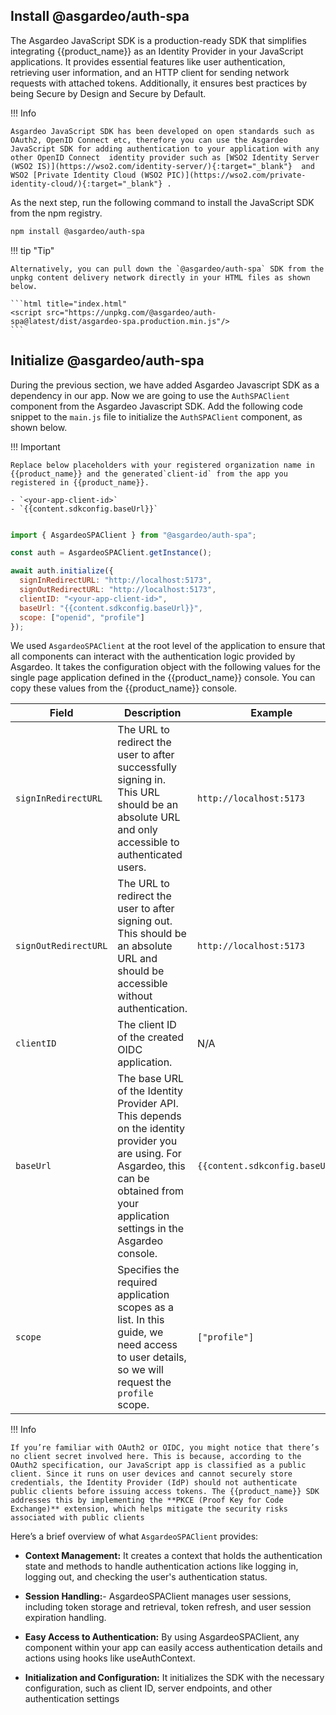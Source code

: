 

## Install @asgardeo/auth-spa

The Asgardeo JavaScript SDK is a production-ready SDK that simplifies integrating {{product_name}} as an Identity Provider in your JavaScript applications. It provides essential features like user authentication, retrieving user information, and an HTTP client for sending network requests with attached tokens. Additionally, it ensures best practices by being Secure by Design and Secure by Default.

!!! Info

    Asgardeo JavaScript SDK has been developed on open standards such as OAuth2, OpenID Connect etc, therefore you can use the Asgardeo JavaScript SDK for adding authentication to your application with any other OpenID Connect  identity provider such as [WSO2 Identity Server (WSO2 IS)](https://wso2.com/identity-server/){:target="_blank"}  and WSO2 [Private Identity Cloud (WSO2 PIC)](https://wso2.com/private-identity-cloud/){:target="_blank"} .

As the next step, run the following command to install the JavaScript SDK from the npm registry.

```bash
npm install @asgardeo/auth-spa

```

!!! tip "Tip"
    
    Alternatively, you can pull down the `@asgardeo/auth-spa` SDK from the unpkg content delivery network directly in your HTML files as shown below. 

    ```html title="index.html" 
    <script src="https://unpkg.com/@asgardeo/auth-spa@latest/dist/asgardeo-spa.production.min.js"/>
    ```



## Initialize @asgardeo/auth-spa

During the previous section, we have added Asgardeo Javascript SDK as a dependency in our app.  Now we are going to use the `AuthSPAClient` component from the Asgardeo Javascript SDK. Add the following code snippet to the `main.js` file to initialize the `AuthSPAClient` component, as shown below.

!!! Important

    Replace below placeholders with your registered organization name in {{product_name}} and the generated`client-id` from the app you registered in {{product_name}}.

    - `<your-app-client-id>`
    - `{{content.sdkconfig.baseUrl}}`

```javascript title="src/main.js" 

import { AsgardeoSPAClient } from "@asgardeo/auth-spa";

const auth = AsgardeoSPAClient.getInstance();

await auth.initialize({
  signInRedirectURL: "http://localhost:5173",
  signOutRedirectURL: "http://localhost:5173",
  clientID: "<your-app-client-id>",
  baseUrl: "{{content.sdkconfig.baseUrl}}",
  scope: ["openid", "profile"]
});

```

We used `AsgardeoSPAClient` at the root level of the application to ensure that all components can interact with the authentication logic provided by Asgardeo. It takes the configuration object with the following values for the single page application defined in the {{product_name}} console. You can copy these values from the {{product_name}}  console.

| **Field**             | **Description**                                                                                                                                                             | **Example**                            |
|------------------------|-------------------------------------------------------------------------------------------------------------------------------------------------------------------------|----------------------------------------|
| `signInRedirectURL`    | The URL to redirect the user to after successfully signing in. This URL should be an absolute URL and only accessible to authenticated users.                             | `http://localhost:5173`               |
| `signOutRedirectURL`   | The URL to redirect the user to after signing out. This should be an absolute URL and should be accessible without authentication.                                         | `http://localhost:5173`               |
| `clientID`             | The client ID of the created OIDC application.                                                                                                                           | N/A                                    |
| `baseUrl`              | The base URL of the Identity Provider API. This depends on the identity provider you are using. For Asgardeo, this can be obtained from your application settings in the Asgardeo console. | `{{content.sdkconfig.baseUrl}}` |
| `scope`               | Specifies the required application scopes as a list. In this guide, we need access to user details, so we will request the `profile` scope.                               | `["profile"]`                         |




!!! Info

    If you’re familiar with OAuth2 or OIDC, you might notice that there’s no client secret involved here. This is because, according to the OAuth2 specification, our JavaScript app is classified as a public client. Since it runs on user devices and cannot securely store credentials, the Identity Provider (IdP) should not authenticate public clients before issuing access tokens. The {{product_name}} SDK addresses this by implementing the **PKCE (Proof Key for Code Exchange)** extension, which helps mitigate the security risks associated with public clients

Here’s a brief overview of what `AsgardeoSPAClient` provides:

- **Context Management:** It creates a context that holds the authentication state and methods to handle authentication actions like logging in, logging out, and checking the user's authentication status.


- **Session Handling:**- AsgardeoSPAClient manages user sessions, including token storage and retrieval, token refresh, and user session expiration handling.


- **Easy Access to Authentication:** By using AsgardeoSPAClient, any component within your app can easily access authentication details and actions using hooks like useAuthContext.


- **Initialization and Configuration:** It initializes the SDK with the necessary configuration, such as client ID, server endpoints, and other authentication settings
